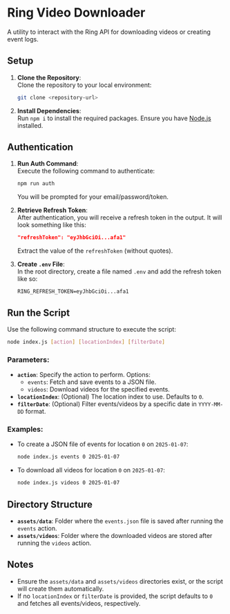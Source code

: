 
# Ring Video Downloader

A utility to interact with the Ring API for downloading videos or creating event logs.

## Setup

1. **Clone the Repository**:  
   Clone the repository to your local environment:
   ```bash
   git clone <repository-url>
   ```

2. **Install Dependencies**:  
   Run `npm i` to install the required packages. Ensure you have [Node.js](https://nodejs.org/) installed.

## Authentication

1. **Run Auth Command**:  
   Execute the following command to authenticate:
   ```bash
   npm run auth
   ```
   You will be prompted for your email/password/token.

2. **Retrieve Refresh Token**:  
   After authentication, you will receive a refresh token in the output. It will look something like this:
   ```json
   "refreshToken": "eyJhbGciOi...afa1"
   ```
   Extract the value of the `refreshToken` (without quotes).

3. **Create `.env` File**:  
   In the root directory, create a file named `.env` and add the refresh token like so:
   ```env
   RING_REFRESH_TOKEN=eyJhbGciOi...afa1
   ```

## Run the Script

Use the following command structure to execute the script:

```bash
node index.js [action] [locationIndex] [filterDate]
```

### Parameters:
- **`action`**: Specify the action to perform. Options:
  - `events`: Fetch and save events to a JSON file.
  - `videos`: Download videos for the specified events.
- **`locationIndex`**: (Optional) The location index to use. Defaults to `0`.
- **`filterDate`**: (Optional) Filter events/videos by a specific date in `YYYY-MM-DD` format.

### Examples:
- To create a JSON file of events for location `0` on `2025-01-07`:
  ```bash
  node index.js events 0 2025-01-07
  ```
- To download all videos for location `0` on `2025-01-07`:
  ```bash
  node index.js videos 0 2025-01-07
  ```

## Directory Structure

- **`assets/data`**: Folder where the `events.json` file is saved after running the `events` action.
- **`assets/videos`**: Folder where the downloaded videos are stored after running the `videos` action.

## Notes

- Ensure the `assets/data` and `assets/videos` directories exist, or the script will create them automatically.
- If no `locationIndex` or `filterDate` is provided, the script defaults to `0` and fetches all events/videos, respectively.

